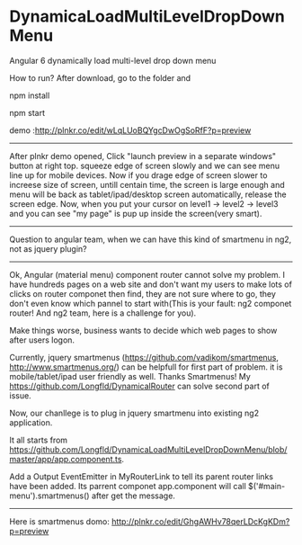# DynamicaLoadMultiLevelDropDownMenu
Angular 6 dynamically load multi-level drop down menu


How to run?
After download, go to the folder and 

npm install

npm start

demo :http://plnkr.co/edit/wLqLUoBQYgcDwOgSoRfF?p=preview
*********************************************************************
After plnkr demo opened, Click "launch preview in a separate windows" button at right top. squeeze edge of screen slowly and we can see menu line up for mobile devices.
Now if you drage edge of screen slower to increese size of screen, untill centain time, the screen is large enough and menu will be back as tablet/ipad/desktop screen automatically, release the screen edge. Now, when you put your cursor on level1 -> level2 -> level3 and you can see "my page" is pup up inside the screen(very smart).
********************************************************************
Question to angular team, when we can have this kind of smartmenu in ng2, not as jquery plugin?

**********************************************************************

Ok, Angular (material menu) component router cannot solve my problem. 
I have hundreds pages on a web site and don't want my users to make lots of clicks on router componet then find,  they are not sure where to go, they don't even know which pannel to start with(This is your fault: ng2 componet router! And ng2 team, here is a challenge for you).

Make things worse, business wants to decide which web pages to show after users logon.

Currently, jquery smartmenus (https://github.com/vadikom/smartmenus, http://www.smartmenus.org/) can be helpfull for first part of problem. it is mobile/tablet/ipad user friendly as well. Thanks Smartmenus! My https://github.com/Longfld/DynamicalRouter  can solve second part of issue.

Now, our chanllege is to plug in jquery smartmenu into existing ng2 application.

It all starts from https://github.com/Longfld/DynamicaLoadMultiLevelDropDownMenu/blob/master/app/app.component.ts.

Add a Output EventEmitter in MyRouterLink to tell its parent router links have been added.
Its parrent componet app.component will call  $('#main-menu').smartmenus() after get the message.


********************************************************

Here is smartmenus domo: http://plnkr.co/edit/GhgAWHv78qerLDcKgKDm?p=preview

